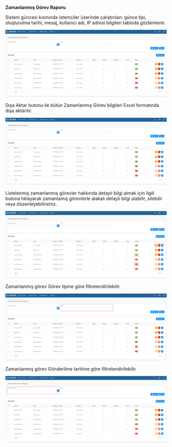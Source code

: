 **Zamanlanmış Görev Raporu**

Sistem güncesi kısmında istemciler üzerinde çalıştırılan: günce tipi, oluşturulma tarihi, mesaj, kullanıcı adı,
IP adresi bilgileri tabloda gözlemlenir.

[![Zamanlanmış Görev Raporu](../images/scheduledTaskReport/report.png)](../images/scheduledTaskReport/report.png)


Dışa Aktar butonu ile bütün Zamanlanmış Görev bilgileri Excel formatında dışa aktarılır.

[![Zamanlanmış Görev Raporu](../images/scheduledTaskReport/report.png)](../images/scheduledTaskReport/report.png)


Listelenmiş zamanlanmış görevler hakkında detaylı bilgi almak için ilgili butona tıklayarak zamanlamış
görevlerle alakalı detaylı bilgi alabilir, silebilir veya düzenleyebilirsiniz.

[![Zamanlanmış Görev Raporu](../images/scheduledTaskReport/reportDetail.png)](../images/scheduledTaskReport/reportDetail.png)


Zamanlanmış görev Görev tipine göre filtrelendirilebilir.

[![Zamanlanmış Görev Raporu](../images/scheduledTaskReport/reportTask.png)](../images/scheduledTaskReport/reportTask.png)


Zamanlanmış görev Gönderilme tarihine göre filtrelendirilebilir.
 
[![Zamanlanmış Görev Raporu](../images/scheduledTaskReport/reportTime.png)](../images/scheduledTaskReport/reportTime.png)





<link href=/lider3.0/assets/style.css rel=stylesheet></link>

